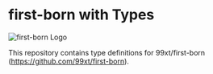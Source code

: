 # first-born with Types
![first-born Logo](https://user-images.githubusercontent.com/24349997/55307073-f5018300-5473-11e9-8f34-7d41680783fe.png)

This repository contains type definitions for 99xt/first-born (https://github.com/99xt/first-born).

